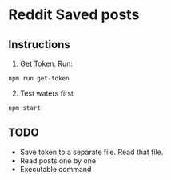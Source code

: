 # Reddit Saved posts

## Instructions

1. Get Token. Run:

```ssh
npm run get-token
```

2. Test waters first

```ssh
npm start
```

## TODO

- Save token to a separate file. Read that file.
- Read posts one by one
- Executable command

